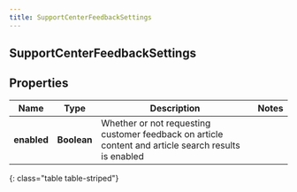 ```yaml
---
title: SupportCenterFeedbackSettings
---
```

## SupportCenterFeedbackSettings


## Properties

| Name | Type | Description | Notes |
| ------------ | ------------- | ------------- | ------------- |
| **enabled** | <!----><!---->**Boolean**<!----> | Whether or not requesting customer feedback on article content and article search results is enabled |  |
{: class="table table-striped"}



